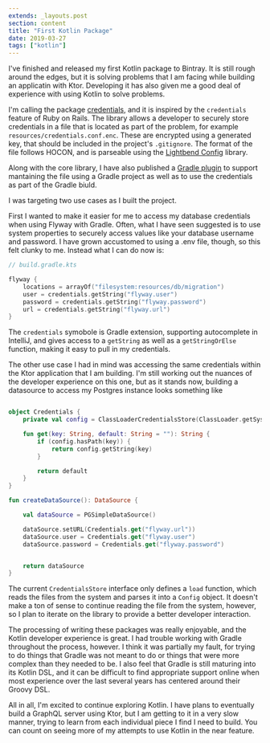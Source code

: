 ```yaml
---
extends: _layouts.post
section: content
title: "First Kotlin Package"
date: 2019-03-27
tags: ["kotlin"]
---
```

I've finished and released my first Kotlin package to Bintray. It is still rough around the edges, but it is
solving problems that I am facing while building an applicatin with Ktor. Developing it has also given
me a good deal of experience with using Kotlin to solve problems.

I'm calling the package [credentials](https://bintray.com/camuthig/maven/credentials-core), and it is inspired by the `credentials` feature of Ruby on Rails.
The library allows a developer to securely store credentials in a file that is located as part of the problem, for example
`resources/credentials.conf.enc`. These are encrypted using a generated key, that should be included in the project's
`.gitignore`. The format of the file follows HOCON, and is parseable using the [Lightbend Config](https://github.com/lightbend/config) library.

Along with the core library, I have also published a [Gradle plugin](https://bintray.com/camuthig/maven/credentials-gradle)
to support mantaining the file using a Gradle project as well as to use the credentials as part of the Gradle biuld.

I was targeting two use cases as I built the project.

First I wanted to make it easier for me to access my database credentials when using Flyway with Gradle. Often, what I have
seen suggested is to use system properties to securely access values like your database username and password. I have grown
accustomed to using a .env file, though, so this felt clunky to me. Instead what I can do now is:

```kotlin
// build.gradle.kts

flyway {
    locations = arrayOf("filesystem:resources/db/migration")
    user = credentials.getString("flyway.user")
    password = credentials.getString("flyway.password")
    url = credentials.getString("flyway.url")
}
```

The `credentials` symobole is Gradle extension, supporting autocomplete in IntelliJ, and gives access to a
`getString` as well as a `getStringOrElse` function, making it easy to pull in my credentials.

The other use case I had in mind was accessing the same credentials within the Ktor application that I am building.
I'm still working out the nuances of the developer experience on this one, but as it stands now, building a datasource to
access my Postgres instance looks something like

```kotlin

object Credentials {
    private val config = ClassLoaderCredentialsStore(ClassLoader.getSystemClassLoader()).load()

    fun get(key: String, default: String = ""): String {
        if (config.hasPath(key)) {
            return config.getString(key)
        }

        return default
    }
}

fun createDataSource(): DataSource {

    val dataSource = PGSimpleDataSource()

    dataSource.setURL(Credentials.get("flyway.url"))
    dataSource.user = Credentials.get("flyway.user")
    dataSource.password = Credentials.get("flyway.password")


    return dataSource
}
```

The current `CredentialsStore` interface only defines a `load` function, which reads the files from the system and parses it
into a `Config` object. It doesn't make a ton of sense to continue reading the file from the system, however, so I plan to
iterate on the library to provide a better developer interaction.

The processing of writing these packages was really enjoyable, and the Kotlin developer experience is great. I had trouble
working with Gradle throughout the process, however. I think it was partially my fault, for trying to do things that Gradle
was not meant to do or things that were more complex than they needed to be. I also feel that Gradle is still maturing into its
Kotlin DSL, and it can be difficult to find appropriate support online when most experience over the last several years has
centered around their Groovy DSL.

All in all, I'm excited to continue exploring Kotlin. I have plans to eventually build a GraphQL server using Ktor, but I am
getting to it in a very slow manner, trying to learn from each individual piece I find I need to build. You can count on
seeing more of my attempts to use Kotlin in the near feature.